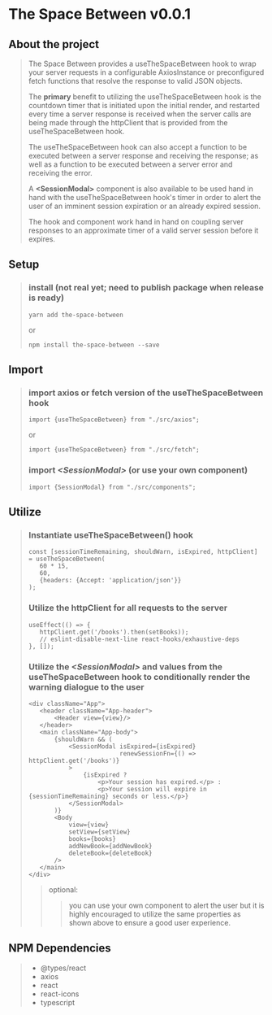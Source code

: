 
# The Space Between v0.0.1

## About the project
>
>The Space Between provides a useTheSpaceBetween hook to wrap your server requests in a configurable AxiosInstance
>or preconfigured fetch functions that resolve the response to valid JSON objects.
>
>The **primary** benefit to utilizing the useTheSpaceBetween hook is the countdown timer that is initiated upon the
>initial render, and restarted every time a server response is received when the server calls are being made through
>the httpClient that is provided from the useTheSpaceBetween hook.
>
>The useTheSpaceBetween hook can also accept a function to be executed between a server response and receiving the
>response; as well as a function to be executed between a server error and receiving the error.
>
>A **<**SessionModal**>** component is also available to be used hand in hand with the useTheSpaceBetween hook's timer
>in order to alert the user of an imminent session expiration or an already expired session.
>
>The hook and component work hand in hand on coupling server responses to an approximate timer of a valid server session
>before it expires.

## Setup
>### install (not real yet; need to publish package when release is ready)
>```
>yarn add the-space-between
>```
>or
>```
>npm install the-space-between --save
>```

## Import
>### import axios or fetch version of the useTheSpaceBetween hook
>```
>import {useTheSpaceBetween} from "./src/axios";
>```
>or
>```
>import {useTheSpaceBetween} from "./src/fetch";
>```
>### import *<*SessionModal*>* (or use your own component)
>```
>import {SessionModal} from "./src/components";
>```

## Utilize
>### Instantiate useTheSpaceBetween() hook
>```
>const [sessionTimeRemaining, shouldWarn, isExpired, httpClient] = useTheSpaceBetween(
>    60 * 15,
>    60,
>    {headers: {Accept: 'application/json'}}
>);
>```
>### Utilize the httpClient for all requests to the server
>```
>useEffect(() => {
>    httpClient.get('/books').then(setBooks));
>    // eslint-disable-next-line react-hooks/exhaustive-deps
>}, []);
>```
>### Utilize the *<*SessionModal*>* and values from the useTheSpaceBetween hook to conditionally render the warning dialogue to the user
>```
><div className="App">
>    <header className="App-header">
>        <Header view={view}/>
>    </header>
>    <main className="App-body">
>        {shouldWarn && (
>            <SessionModal isExpired={isExpired}
>                          renewSessionFn={() => httpClient.get('/books')}
>            >
>                {isExpired ?
>                    <p>Your session has expired.</p> :
>                    <p>Your session will expire in {sessionTimeRemaining} seconds or less.</p>}
>            </SessionModal>
>        )}
>        <Body
>            view={view}
>            setView={setView}
>            books={books}
>            addNewBook={addNewBook}
>            deleteBook={deleteBook}
>        />
>    </main>
></div>
>```
>>optional:
>>>you can use your own component to alert the user but it is highly encouraged to utilize the same properties as shown
>>>above to ensure a good user experience.

## NPM Dependencies
>* @types/react
>* axios
>* react
>* react-icons
>* typescript
